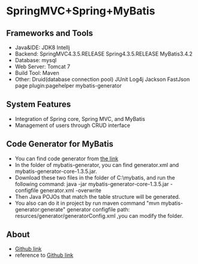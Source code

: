 SpringMVC+Spring+MyBatis
========================

Frameworks and Tools
-----------------------------------
* Java&IDE: JDK8 Intellj
* Backend:  SpringMVC4.3.5.RELEASE Spring4.3.5.RELEASE MyBatis3.4.2
* Database: mysql
* Web Server: Tomcat 7
* Build Tool: Maven
* Other: Druid(database connection pool) JUnit Log4j Jackson FastJson page plugin:pagehelper mybatis-generator

System Features
-----------------------------------
* Integration of Spring core, Spring MVC, and MyBatis
* Management of users through CRUD interface

Code Generator for MyBatis
-----------------------------------
* You can find code generator from [the link](http://mybatis.github.io/generator/)
* In the folder of mybatis-generator, you can find generator.xml and mybatis-generator-core-1.3.5.jar. 
* Download these two files in the folder of C:\mybatis, and run the following command:
  java -jar mybatis-generator-core-1.3.5.jar -configfile generator.xml -overwrite
* Then Java POJOs that match the table structure will be generated.
* You also can do it in project by run maven command "mvn mybatis-generator:generate" 
  generator configfile path: resurces/generator/generatorConfig.xml ,you can modify the folder.
  
About
-----------------------------------
* [Github link](https://github.com/tinybing/srpingMVC_mybatis)
* reference to [Github link](https://github.com/ZhibingXie)  


